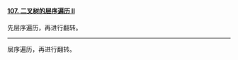#### [107. 二叉树的层序遍历 II](https://leetcode.cn/problems/binary-tree-level-order-traversal-ii/)

先层序遍历，再进行翻转。





---



层序遍历，再进行翻转。